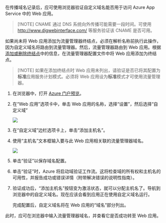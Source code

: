 在传播域名记录后，应可使用浏览器验证自定义域名能否用于访问 Azure App Service 中的 Web 应用。

> [!NOTE] CNAME 通过 DNS 系统向外传播可能需要一段时间。可使用 <a href="http://www.digwebinterface.com/">http://www.digwebinterface.com/</a> 等服务验证该 CNAME 是否可用。

如果尚未将 Web 应用添加为流量管理器终结点，必须在解析名称前执行此操作，因为自定义域名将路由到流量管理器。然后，流量管理器路由到 Web 应用。根据[添加或删除终结点](../articles/traffic-manager/traffic-manager-endpoints.md)中的信息，在流量管理器配置文件中将 Web 应用添加为终结点。

> [!NOTE] 如果在添加终结点时 Web 应用未列出，请验证是否已将其配置为**标准**应用服务计划模式。必须将 Web 应用设为**标准**模式才可使用流量管理器。

1. 在浏览器中，打开 [Azure 门户预览](https://portal.azure.cn)。

1. 在“Web 应用”选项卡中，单击 Web 应用的名称，选择“设置”，然后选择“自定义域”

    ![](./media/custom-dns-web-site/dncmntask-cname-6.png)

1. 在“自定义域”边栏选项卡上，单击“添加主机名”。

1. 使用“主机名”文本框输入要与此 Web 应用相关联的流量管理器域名。

    ![](./media/custom-dns-web-site/dncmntask-cname-8.png)

1. 单击“验证”以保存域名配置。

7.  单击“验证”时，Azure 将启动域验证工作流。这将检查域的所有权和主机名的可用性，并报告成功或错误详情（附带解决错误的说明性指南）。

8.  验证成功后，“添加主机名”按钮变为激活状态，就可以分配主机名了。导航到浏览器中的自定义域名。现在应该会看到应用正在使用自定义域名运行。

    完成配置后，自定义域名将在 Web 应用的“域名”部分列出。

此时，应可在浏览器中输入流量管理器域名，并查看它是否成功转至 Web 应用。

<!---HONumber=Mooncake_0926_2016-->